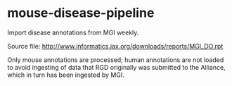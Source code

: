 # mouse-disease-pipeline
Import disease annotations from MGI weekly.

Source file: http://www.informatics.jax.org/downloads/reports/MGI_DO.rpt

Only mouse annotations are processed; human annotations are not loaded to avoid ingesting of data that RGD originally
was submitted to the Alliance, which in turn has been ingested by MGI.

